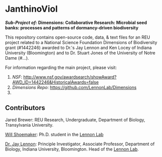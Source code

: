 # JanthinoViol

***Sub-Project of:***
**Dimensions: Collaborative Research: Microbial seed banks: processes and patterns of dormancy-driven biodiversity**

This repository contains open-source code, data, & text files for an REU project related to a National Science Foundation Dimensions of Biodiversity grant (#1442246) awarded to Dr.'s Jay Lennon and Ken Locey of Indiana University (Bloomington) and to Dr. Stuart Jones of the University of Notre Dame (#...).

For information regarding the main project, please visit: 

1. *NSF*: http://www.nsf.gov/awardsearch/showAward?AWD_ID=1442246&HistoricalAwards=false
2. *Dimensions Repo*: https://github.com/LennonLab/Dimensions
3. 

## Contributors

Jared Brewer: REU Research, Undergraduate, Department of Biology, Transylvania University. 

[Will Shoemaker](https://github.com/wrshoemaker): Ph.D. student in the [Lennon Lab](http://www.indiana.edu/~microbes/people.php)

[Dr. Jay Lennon](http://www.indiana.edu/~microbes/people.php): Principle Investigator, Associate Professor, Department of Biology, Indiana University, Bloomington. Head of the [Lennon Lab](http://www.indiana.edu/~microbes/people.php).
